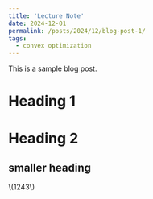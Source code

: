 ```yaml
---
title: 'Lecture Note'
date: 2024-12-01
permalink: /posts/2024/12/blog-post-1/
tags:
  - convex optimization
---
```


This is a sample blog post. 

Heading 1
======

Heading 2
======

smaller heading
------

\\(1243\\)